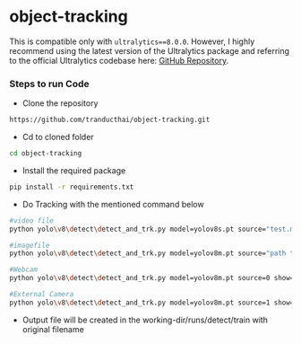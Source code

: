 # object-tracking 

This is compatible only with `ultralytics==8.0.0`. However, I highly recommend using the latest version of the Ultralytics package and referring to the official Ultralytics codebase here: [GitHub Repository](https://github.com/ultralytics/ultralytics/).

### Steps to run Code

- Clone the repository
```bash
https://github.com/tranducthai/object-tracking.git
```
- Cd to cloned folder

```bash
cd object-tracking
```

- Install the required package
```bash
pip install -r requirements.txt
```

- Do Tracking with the mentioned command below
```bash
#video file
python yolo\v8\detect\detect_and_trk.py model=yolov8s.pt source="test.mp4" show=True

#imagefile
python yolo\v8\detect\detect_and_trk.py model=yolov8m.pt source="path to image"

#Webcam
python yolo\v8\detect\detect_and_trk.py model=yolov8m.pt source=0 show=True

#External Camera
python yolo\v8\detect\detect_and_trk.py model=yolov8m.pt source=1 show=True
```

- Output file will be created in the working-dir/runs/detect/train with original filename



